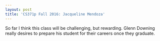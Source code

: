 ```yaml
---
layout: post
title: 'CS371p Fall 2016: Jacqueline Mendoza'
---
```

So far I think this class will be challenging, but rewarding. Glenn Downing really desires to prepare his student for their careers once they graduate.

